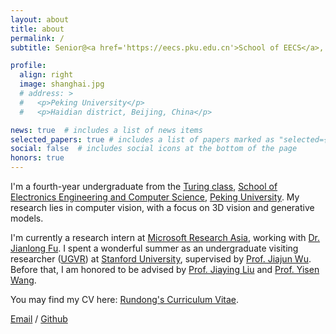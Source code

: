 ```yaml
---
layout: about
title: about
permalink: /
subtitle: Senior@<a href='https://eecs.pku.edu.cn'>School of EECS</a>, <a href='https://www.pku.edu.cn'>Peking University</a>

profile:
  align: right
  image: shanghai.jpg
  # address: >
  #   <p>Peking University</p>
  #   <p>Haidian district, Beijing, China</p>

news: true  # includes a list of news items
selected_papers: true # includes a list of papers marked as "selected={true}"
social: false  # includes social icons at the bottom of the page
honors: true
---
```

I'm a fourth-year undergraduate from the [Turing class](https://cfcs.pku.edu.cn/english/research/turing_program/introduction1/index.htm), [School of Electronics Engineering and Computer Science](https://eecs.pku.edu.cn/), [Peking University](https://www.pku.edu.cn/). My research lies in computer vision, with a focus on 3D vision and generative models.

<!-- My research interest is to enable machines perceive, understand, interact with, and learn from the 3D world and I'm currently interested in 3D object-centric learning and generation. -->

I'm currently a research intern at [Microsoft Research Asia](https://www.microsoft.com/en-us/research/lab/microsoft-research-asia/), working with [Dr. Jianlong Fu](https://jianlong-fu.github.io/). I spent a wonderful summer as an undergraduate visiting researcher ([UGVR](https://engineering.stanford.edu/students-academics/programs/global-engineering-programs/chinese-ugvr)) at [Stanford University](https://www.stanford.edu/), supervised by [Prof. Jiajun Wu](https://jiajunwu.com/). Before that, I am honored to be advised by [Prof. Jiaying Liu](http://39.96.165.147/people/liujiaying.html) and [Prof. Yisen Wang](https://yisenwang.github.io/).

<!-- I'm actively looking for a Ph.D. position starting from Fall 2024. :smile: -->

You may find my CV here: [Rundong's Curriculum Vitae](../assets/pdf/CV-Rundong-New.pdf).

[Email](mailto:rundong_luo@stu.pku.edu.cn) / [Github](https://github.com/Red-Fairy) 
<!-- / [Wechat](../assets/img/wechat.jpg) -->

<!-- [Hits](https://hits.seeyoufarm.com/api/count/incr/badge.svg?url=https%3A%2F%2Fred-fairy.github.io&count_bg=%2379C83D&title_bg=%23555555&icon=&icon_color=%23E7E7E7&title=hits&edge_flat=false)](https://hits.seeyoufarm.com) -->